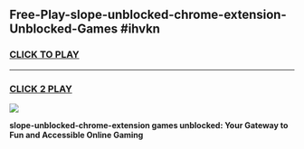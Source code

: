 
## Free-Play-slope-unblocked-chrome-extension-Unblocked-Games #ihvkn
<h3>
<a href="https://news.freeplayer.one?title=slope-unblocked-chrome-extension&ref=8M">CLICK TO PLAY</a></h3>
<hr>

<h3>
<a href="https://news.freeplayer.one?title=slope-unblocked-chrome-extension&ref=8M">CLICK 2 PLAY</a>
  
</h3>

<a href="https://news.freeplayer.one?title=slope-unblocked-chrome-extension&ref=8M"><img src="https://clearcache.store/games.png"></a>


**slope-unblocked-chrome-extension games unblocked: Your Gateway to Fun and Accessible Online Gaming**
